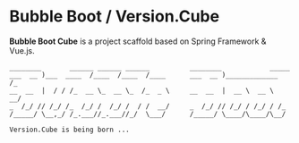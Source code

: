 # Bubble Boot / Version.Cube

**Bubble Boot Cube** is a project scaffold based on Spring Framework & Vue.js.

```
________       ______ ______ ______          ________            _____
___  __ )___  ____  /____  /____  /____      ___  __ )_____________  /_
__  __  |  / / /_  __ \_  __ \_  /_  _ \     __  __  |  __ \  __ \  __/
_  /_/ // /_/ /_  /_/ /  /_/ /  / /  __/     _  /_/ // /_/ / /_/ / /_
/_____/ \__,_/ /_.___//_.___//_/  \___/      /_____/ \____/\____/\__/  

Version.Cube is being born ...
```